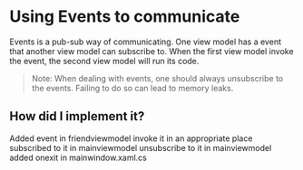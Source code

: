 # Using Events to communicate
Events is a pub-sub way of communicating. 
One view model has a event that another view model can subscribe to. When the first view model invoke the event, 
the second view model will run its code.

> Note: When dealing with events, one should always unsubscribe to the events. Failing to do so can lead to memory 
leaks. 

## How did I implement it?

Added event in friendviewmodel
invoke it in an appropriate place
subscribed to it in mainviewmodel
unsubscribe to it in mainviewmodel 
    added onexit in mainwindow.xaml.cs